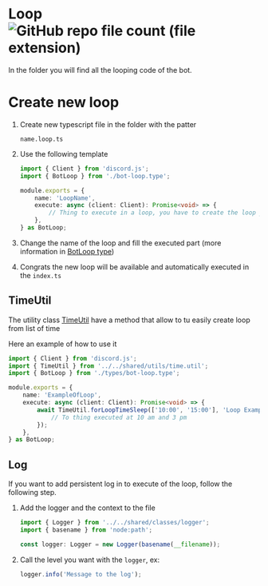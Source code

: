 # Loop ![GitHub repo file count (file extension)](https://img.shields.io/github/directory-file-count/Glassait/FOLD_Bot/src%2Fmodule%2Ffeature%2Floops?type=file&extension=ts&style=flat-square&label=Loop)

In the folder you will find all the looping code of the bot.

# Create new loop

1. Create new typescript file in the folder with the patter
    ```text
    name.loop.ts
    ```
2. Use the following template

    ```typescript
    import { Client } from 'discord.js';
    import { BotLoop } from './bot-loop.type';

    module.exports = {
        name: 'LoopName',
        execute: async (client: Client): Promise<void> => {
            // Thing to execute in a loop, you have to create the loop yourself
        },
    } as BotLoop;
    ```

3. Change the name of the loop and fill the executed part (more information in [BotLoop type](./types/bot-loop.type.ts))
4. Congrats the new loop will be available and automatically executed in the `index.ts`

## TimeUtil

The utility class [TimeUtil](../../shared/utils/time.util.ts) have a method that allow to tu easily create loop from list of time

Here an example of how to use it

```typescript
import { Client } from 'discord.js';
import { TimeUtil } from '../../shared/utils/time.util';
import { BotLoop } from './types/bot-loop.type';

module.exports = {
    name: 'ExampleOfLoop',
    execute: async (client: Client): Promise<void> => {
        await TimeUtil.forLoopTimeSleep(['10:00', '15:00'], 'Loop Example', async (): Promise<void> => {
            // To thing executed at 10 am and 3 pm
        });
    },
} as BotLoop;
```

## Log

If you want to add persistent log in to execute of the loop, follow the following step.

1. Add the logger and the context to the file

    ```typescript
    import { Logger } from '../../shared/classes/logger';
    import { basename } from 'node:path';

    const logger: Logger = new Logger(basename(__filename));
    ```

2. Call the level you want with the `logger`, ex:
    ```typescript
    logger.info('Message to the log');
    ```
